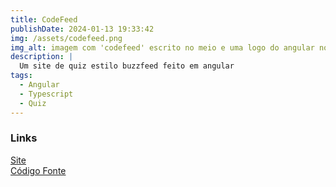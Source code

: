 ```yaml
---
title: CodeFeed
publishDate: 2024-01-13 19:33:42
img: /assets/codefeed.png
img_alt: imagem com 'codefeed' escrito no meio e uma logo do angular no lado inferior direito da escrita.
description: |
  Um site de quiz estilo buzzfeed feito em angular
tags:
  - Angular
  - Typescript
  - Quiz
---
```


### Links

<a href="https://codefeed-nine.vercel.app/" target="_blank">Site</a>
<br>
<a href="https://github.com/marcelldac/codefeed-angular" target="_blank">Código Fonte</a>
